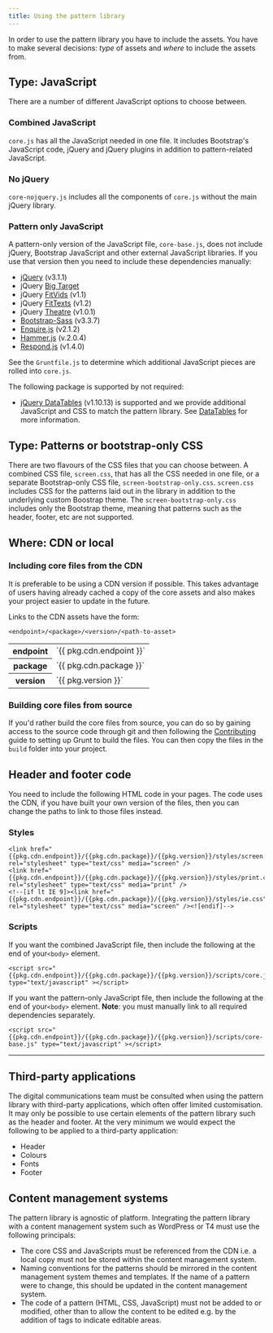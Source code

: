 ```yaml
---
title: Using the pattern library
---
```


In order to use the pattern library you have to include the assets. You have to make several decisions: _type_ of assets and _where_ to include the assets from.




## Type: JavaScript

There are a number of different JavaScript options to choose between. 


### Combined JavaScript

`core.js` has all the JavaScript needed in one file. It includes Bootstrap's JavaScript code, jQuery and jQuery plugins in addition to pattern-related JavaScript. 


### No jQuery

`core-nojquery.js` includes all the components of `core.js` without the main jQuery library.


### Pattern only JavaScript

A pattern-only version of the JavaScript file, `core-base.js`, does not include jQuery, Bootstrap JavaScript and other external JavaScript libraries. If you use that version then you need to include these dependencies manually:

* [jQuery](http://jquery.com/) (v3.1.1)
* jQuery [Big Target](https://github.com/leevigraham/jquery-bigTarget.js/)
* jQuery [FitVids](https://github.com/davatron5000/FitVids.js) (v1.1)
* jQuery [FitTexts](https://github.com/davatron5000/FitText.js) (v1.2)
* jQuery [Theatre](https://bitbucket.org/st-andrews/jquery-theatre) (v1.0.1)
* [Bootstrap-Sass](https://github.com/twbs/bootstrap-sass) (v3.3.7)
* [Enquire.js](https://github.com/WickyNilliams/enquire.js) (v2.1.2)
* [Hammer.js](http://hammerjs.github.io/) (v.2.0.4)
* [Respond.js](https://github.com/scottjehl/Respond) (v1.4.0)

See the `Gruntfile.js` to determine which additional JavaScript pieces are rolled into `core.js`.

The following package is supported by not required:

* [jQuery DataTables](http://www.datatables.net/) (v1.10.13) is supported and we provide additional JavaScript and CSS to match the pattern library. See [DataTables](examples/datatables.html) for more information.




## Type: Patterns or bootstrap-only CSS

There are two flavours of the CSS files that you can choose between. A combined CSS file, `screen.css`, that has all the CSS needed in one file, or a separate Bootstrap-only CSS file, `screen-bootstrap-only.css`. `screen.css` includes CSS for the patterns laid out in the library in addition to the underlying custom Boostrap theme. The `screen-bootstrap-only.css` includes only the Bootstrap theme, meaning that patterns such as the header, footer, etc are not supported.




## Where: CDN or local


### Including core files from the CDN

It is preferable to be using a CDN version if possible. This takes advantage of users having already cached a copy of the core assets and also makes your project easier to update in the future.

Links to the CDN assets have the form:

    <endpoint>/<package>/<version>/<path-to-asset>

<table>
  <tr><th>endpoint</th><td>`{{ pkg.cdn.endpoint }}`</td></tr>
  <tr><th>package</th><td>`{{ pkg.cdn.package }}`</td></tr>
  <tr><th>version</th><td>`{{ pkg.version }}`</td></tr>
</table>


### Building core files from source

If you'd rather build the core files from source, you can do so by gaining access to the source code through git and then following the [Contributing](https://github.com/standrewsdigital/digital-pattern-library/blob/master/CONTRIBUTING.md) guide to setting up Grunt to build the files. You can then copy the files in the `build` folder into your project.





## Header and footer code

You need to include the following HTML code in your pages. The code uses the CDN, if you have built your own version of the files, then you can change the paths to link to those files instead.


### Styles

```
<link href="{{pkg.cdn.endpoint}}/{{pkg.cdn.package}}/{{pkg.version}}/styles/screen.css" rel="stylesheet" type="text/css" media="screen" />
<link href="{{pkg.cdn.endpoint}}/{{pkg.cdn.package}}/{{pkg.version}}/styles/print.css" rel="stylesheet" type="text/css" media="print" />
<!--[if lt IE 9]><link href="{{pkg.cdn.endpoint}}/{{pkg.cdn.package}}/{{pkg.version}}/styles/ie.css" rel="stylesheet" type="text/css" media="screen" /><![endif]-->
```


### Scripts

If you want the combined JavaScript file, then include the following at the end of your`<body>` element.

```
<script src="{{pkg.cdn.endpoint}}/{{pkg.cdn.package}}/{{pkg.version}}/scripts/core.js" type="text/javascript" ></script>
```

If you want the pattern-only JavaScript file, then include the following at the end of your`<body>` element. __Note__: you must manually link to all required dependencies separately.

```
<script src="{{pkg.cdn.endpoint}}/{{pkg.cdn.package}}/{{pkg.version}}/scripts/core-base.js" type="text/javascript" ></script>
```


---

## Third-party applications

The digital communications team must be consulted when using the pattern library with third-party applications, which often offer limited customisation. It may only be possible to use certain elements of the pattern library such as the header and footer. At the very minimum we would expect the following to be applied to a third-party application:

* Header
* Colours
* Fonts
* Footer


## Content management systems

The pattern library is agnostic of platform. Integrating the pattern library with a content management system such as WordPress or T4 must use the following principals:

* The core CSS and JavaScripts must be referenced from the CDN i.e. a local copy must not be stored within the content management system.
* Naming conventions for the patterns should be mirrored in the content management system themes and templates. If the name of a pattern were to change, this should be updated in the content management system.
* The code of a pattern (HTML, CSS, JavaScript) must not be added to or modified, other than to allow the content to be edited e.g. by the addition of tags to indicate editable areas.